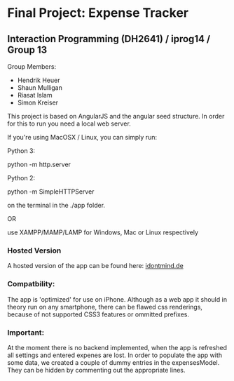 # Final Project: Expense Tracker
## Interaction Programming (DH2641) / iprog14 / Group 13

Group Members: 
* Hendrik Heuer
* Shaun Mulligan
* Riasat Islam
* Simon Kreiser

This project is based on AngularJS and the angular seed structure. In order for this to run you need a local web server. 

If you're using MacOSX / Linux, you can simply run:

Python 3:

python -m http.server

Python 2:

python -m SimpleHTTPServer

on the terminal in the ./app folder.

OR 

use XAMPP/MAMP/LAMP for Windows, Mac or Linux respectively

### Hosted Version

A hosted version of the app can be found here: [idontmind.de](http://idontmind.de/expt/app/)

### Compatbility:

The app is 'optimized' for use on iPhone. Although as a web app it should in theory run on any smartphone, there can be flawed css renderings, because of not supported CSS3 features or ommitted prefixes.


### Important: 

At the moment there is no backend implemented, when the app is refreshed all settings and entered expenes are lost. In order to populate the app with some data, we created a couple of dummy entries in the expensesModel. They can be hidden by commenting out the appropriate lines.